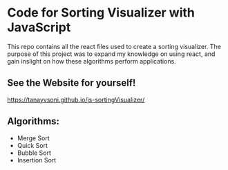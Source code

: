 # Code for Sorting Visualizer with JavaScript
This repo contains all the react files used to create a sorting visualizer. The purpose of this project was to expand my knowledge on using react, and gain inslight on how these algorithms perform applications.

## See the Website for yourself!
https://tanayvsoni.github.io/js-sortingVisualizer/

## Algorithms:
- Merge Sort
- Quick Sort
- Bubble Sort
- Insertion Sort
